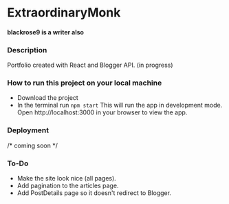 # ExtraordinaryMonk
#### blackrose9 is a writer also

### Description
Portfolio created with React and Blogger API. (in progress)

### How to run this project on your local machine
* Download the project
* In the terminal run `npm start`
This will run the app in development mode.
Open http://localhost:3000 in your browser to view the app.

### Deployment 
/* coming soon */

### To-Do
* Make the site look nice (all pages).
* Add pagination to the articles page.
* Add PostDetails page so it doesn't redirect to Blogger.
